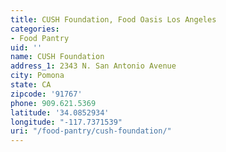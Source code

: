 ```yaml
---
title: CUSH Foundation, Food Oasis Los Angeles
categories:
- Food Pantry
uid: ''
name: CUSH Foundation
address_1: 2343 N. San Antonio Avenue
city: Pomona
state: CA
zipcode: '91767'
phone: 909.621.5369
latitude: '34.0852934'
longitude: "-117.7371539"
uri: "/food-pantry/cush-foundation/"
---
```


